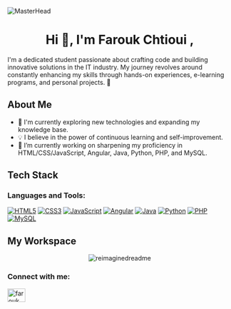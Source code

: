 ![MasterHead](https://img.etimg.com/thumb/msid-84146083,width-1015,height-761,imgsize-638053,resizemode-8,quality-100/prime/technology-and-startups/booting-up-developer-economy-how-tech-startups-are-helping-coders-build-and-test-software-faster.jpg)

<h1 align="center">Hi 👋, I'm Farouk Chtioui ,</h1>
I'm a dedicated student passionate about crafting code and building innovative solutions in the IT industry. My journey revolves around constantly enhancing my skills through hands-on experiences, e-learning programs, and personal projects. 🚀

## About Me
- 🌱 I'm currently exploring new technologies and expanding my knowledge base.
- 💡 I believe in the power of continuous learning and self-improvement.
- 🔭 I’m currently working on sharpening my proficiency in HTML/CSS/JavaScript, Angular, Java, Python, PHP, and MySQL.

## Tech Stack
### Languages and Tools:
[![HTML5](https://img.shields.io/badge/HTML5-E34F26?style=for-the-badge&logo=html5&logoColor=white)]()
[![CSS3](https://img.shields.io/badge/CSS3-1572B6?style=for-the-badge&logo=css3&logoColor=white)]()
[![JavaScript](https://img.shields.io/badge/JavaScript-F7DF1E?style=for-the-badge&logo=javascript&logoColor=black)]()
[![Angular](https://img.shields.io/badge/Angular-DD0031?style=for-the-badge&logo=angular&logoColor=white)]()
[![Java](https://img.shields.io/badge/Java-007396?style=for-the-badge&logo=java&logoColor=white)]()
[![Python](https://img.shields.io/badge/Python-3776AB?style=for-the-badge&logo=python&logoColor=white)]()
[![PHP](https://img.shields.io/badge/PHP-777BB4?style=for-the-badge&logo=php&logoColor=white)]()
[![MySQL](https://img.shields.io/badge/MySQL-4479A1?style=for-the-badge&logo=mysql&logoColor=white)]()

## My Workspace
<p align="center">
 <img src="https://myreadme.vercel.app/api/embed/Farouk-Chtioui?panels=userstatistics,toprepositories,toplanguages,commitgraph" alt="reimaginedreadme" />
</p>

<h3 align="left">Connect with me:</h3>
<p align="left">
<a href="https://www.linkedin.com/in/farouk-chtioui-573247283/" target="blank"><img align="center" src="https://raw.githubusercontent.com/rahuldkjain/github-profile-readme-generator/master/src/images/icons/Social/linked-in-alt.svg" alt="farouk chtioui" height="30" width="40" /></a>
</p>

